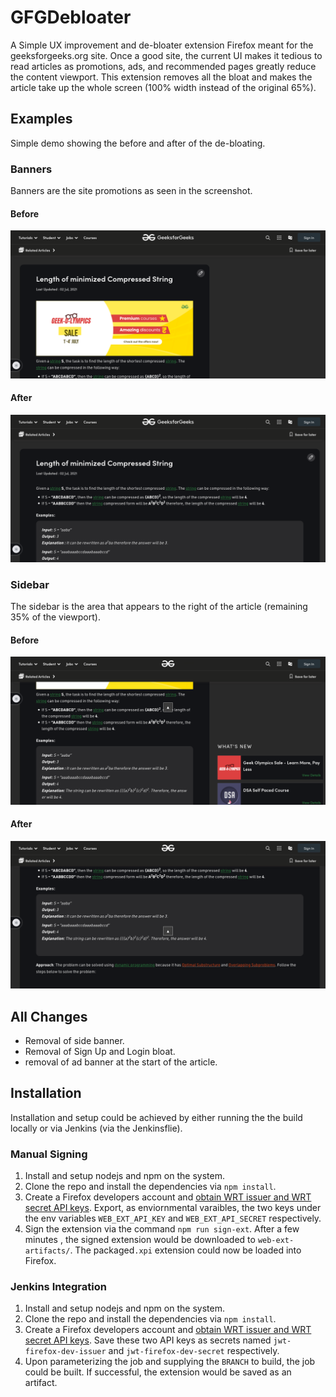 # **GFGDebloater**

A Simple UX improvement and de-bloater extension Firefox meant for the geeksforgeeks.org site. Once a good site, the current UI makes it tedious to read articles as promotions, ads, and recommended pages greatly reduce the content viewport. This extension removes all the bloat and makes the article take up the whole screen (100% width instead of the original 65%).

## **Examples**
Simple demo showing the before and after of the de-bloating.

### **Banners**
Banners are the site promotions as seen in the screenshot.

#### **Before**
<img src="screenshots/article_with_banner.png"></img>

#### **After**
<img src="screenshots/article_no_banner.png"></img>

### **Sidebar**
The sidebar is the area that appears to the right of the article (remaining 35% of the viewport).

#### **Before**
<img src="screenshots/article_with_sidebar.png"></img>

#### **After**
<img src="screenshots/article_no_sidebar.png"></img>

## **All Changes**
- Removal of side banner.
- Removal of Sign Up and Login bloat.
- removal of ad banner at the start of the article.

## **Installation**
Installation and setup could be achieved by either running the the build locally or via Jenkins (via the Jenkinsflie).

### **Manual Signing**
1. Install and setup nodejs and npm on the system.
2. Clone the repo and install the dependencies via `npm install`.
3. Create a Firefox developers account and [obtain WRT issuer and WRT secret API keys]('https://addons.mozilla.org/en-US/developers/addon/api/key/'). Export, as enviornmental varaibles, the two keys under the env variables `WEB_EXT_API_KEY` and `WEB_EXT_API_SECRET` respectively. 
4. Sign the extension via the command `npm run sign-ext`. After a few minutes , the signed extension would be downloaded to `web-ext-artifacts/`. The packaged`.xpi` extension could now be loaded into Firefox.

### **Jenkins Integration**
1. Install and setup nodejs and npm on the system.
2. Clone the repo and install the dependencies via `npm install`.
3. Create a Firefox developers account and [obtain WRT issuer and WRT secret API keys]('https://addons.mozilla.org/en-US/developers/addon/api/key/'). Save these two API keys as secrets named `jwt-firefox-dev-issuer` and `jwt-firefox-dev-secret` respectively.
4. Upon parameterizing the job and supplying the `BRANCH` to build, the job could be built. If successful, the extension would be saved as an artifact. 